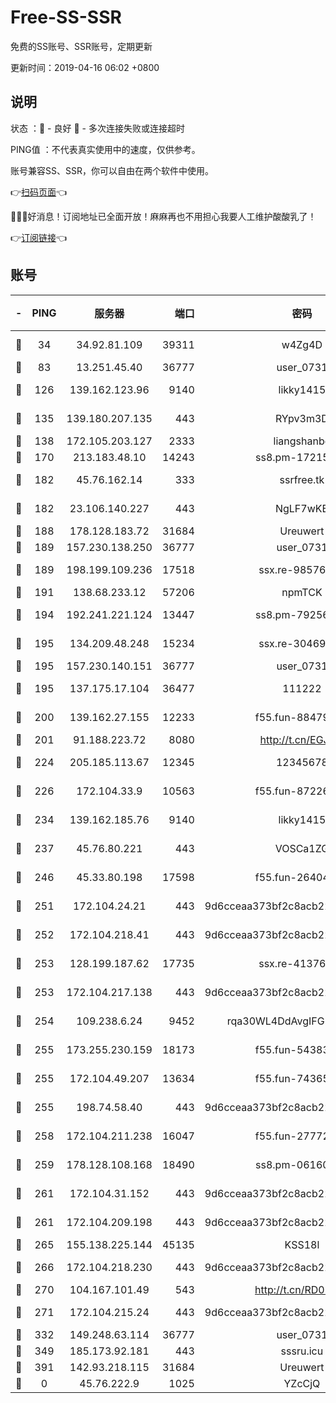 # Free-SS-SSR

免费的SS账号、SSR账号，定期更新

更新时间：2019-04-16 06:02 +0800

## 说明

状态     ：🙂 - 良好 🙁 - 多次连接失败或连接超时

PING值   ：不代表真实使用中的速度，仅供参考。

账号兼容SS、SSR，你可以自由在两个软件中使用。

👉[扫码页面](https://liesauer.github.io/Free-SS-SSR/)👈

🎉🎉🎉好消息！订阅地址已全面开放！麻麻再也不用担心我要人工维护酸酸乳了！

👉[订阅链接](https://www.liesauer.net/yogurt/subscribe?ACCESS_TOKEN=DAYxR3mMaZAsaqUb)👈

## 账号

|-|PING|服务器|端口|密码|加密方式|区域|
|:----:|:----:|:-----:|-----:|:----:|:----:|:----:|
|🙂|34|34.92.81.109|39311|w4Zg4D|chacha20-ietf|US|
|🙂|83|13.251.45.40|36777|user_0731|chacha20|SG|
|🙂|126|139.162.123.96|9140|likky1415|aes-256-cfb|JP|
|🙂|135|139.180.207.135|443|RYpv3m3D|aes-256-cfb|JP|
|🙂|138|172.105.203.127|2333|liangshanbo|chacha20|JP|
|🙂|170|213.183.48.10|14243|ss8.pm-17215433|rc4-md5|RU|
|🙂|182|45.76.162.14|333|ssrfree.tk|aes-256-cfb|SG|
|🙂|182|23.106.140.227|443|NgLF7wKB|aes-256-cfb|US|
|🙂|188|178.128.183.72|31684|Ureuwert|chacha20|US|
|🙂|189|157.230.138.250|36777|user_0731|chacha20|US|
|🙂|189|198.199.109.236|17518|ssx.re-98576674|aes-256-cfb|US|
|🙂|191|138.68.233.12|57206|npmTCK|rc4-md5|US|
|🙂|194|192.241.221.124|13447|ss8.pm-79256086|aes-256-cfb|US|
|🙂|195|134.209.48.248|15234|ssx.re-30469029|aes-256-cfb|US|
|🙂|195|157.230.140.151|36777|user_0731|chacha20|US|
|🙂|195|137.175.17.104|36477|111222|aes-256-cfb|US|
|🙂|200|139.162.27.155|12233|f55.fun-88479608|aes-256-cfb|SG|
|🙂|201|91.188.223.72|8080|http://t.cn/EGJIyrl|rc4-md5|RU|
|🙂|224|205.185.113.67|12345|12345678|aes-256-cfb|US|
|🙂|226|172.104.33.9|10563|f55.fun-87226397|aes-256-cfb|SG|
|🙂|234|139.162.185.76|9140|likky1415|aes-256-cfb|DE|
|🙂|237|45.76.80.221|443|VOSCa1ZG|aes-256-cfb|DE|
|🙂|246|45.33.80.198|17598|f55.fun-26404529|aes-256-cfb|US|
|🙂|251|172.104.24.21|443|9d6cceaa373bf2c8acb22e60b6a58be6|aes-256-cfb|US|
|🙂|252|172.104.218.41|443|9d6cceaa373bf2c8acb22e60b6a58be6|aes-256-cfb|US|
|🙂|253|128.199.187.62|17735|ssx.re-41376346|aes-256-cfb|SG|
|🙂|253|172.104.217.138|443|9d6cceaa373bf2c8acb22e60b6a58be6|aes-256-cfb|US|
|🙂|254|109.238.6.24|9452|rqa30WL4DdAvgIFG6Fs3znzTa|aes-256-cfb|FR|
|🙂|255|173.255.230.159|18173|f55.fun-54383530|aes-256-cfb|US|
|🙂|255|172.104.49.207|13634|f55.fun-74365976|aes-256-cfb|SG|
|🙂|255|198.74.58.40|443|9d6cceaa373bf2c8acb22e60b6a58be6|aes-256-cfb|US|
|🙂|258|172.104.211.238|16047|f55.fun-27772801|aes-256-cfb|US|
|🙂|259|178.128.108.168|18490|ss8.pm-06160004|aes-256-cfb|SG|
|🙂|261|172.104.31.152|443|9d6cceaa373bf2c8acb22e60b6a58be6|aes-256-cfb|US|
|🙂|261|172.104.209.198|443|9d6cceaa373bf2c8acb22e60b6a58be6|aes-256-cfb|US|
|🙂|265|155.138.225.144|45135|KSS18l|rc4-md5|US|
|🙂|266|172.104.218.230|443|9d6cceaa373bf2c8acb22e60b6a58be6|aes-256-cfb|US|
|🙂|270|104.167.101.49|543|http://t.cn/RD0D7sx|rc4-md5|CA|
|🙂|271|172.104.215.24|443|9d6cceaa373bf2c8acb22e60b6a58be6|aes-256-cfb|US|
|🙂|332|149.248.63.114|36777|user_0731|chacha20|CA|
|🙂|349|185.173.92.181|443|sssru.icu|rc4-md5|RU|
|🙂|391|142.93.218.115|31684|Ureuwert|chacha20|IN|
|🙁|0|45.76.222.9|1025|YZcCjQ|rc4-md5|JP|
